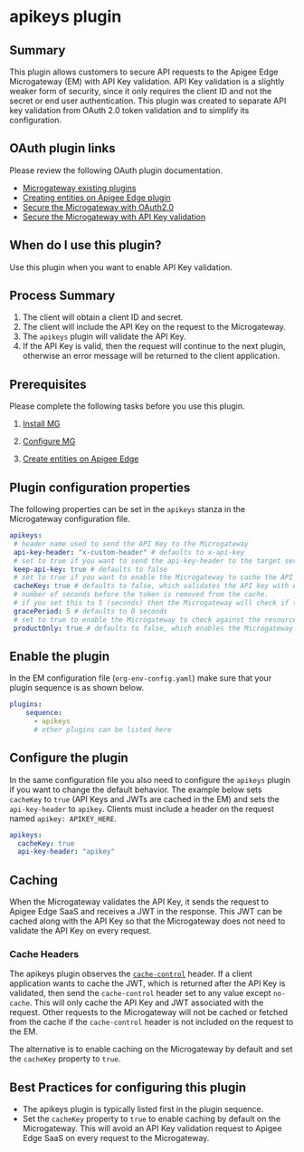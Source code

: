 # apikeys plugin

## Summary
This plugin allows customers to secure API requests to the Apigee Edge Microgateway (EM) with API Key validation. API Key validation is a slightly weaker form of security, since it only requires the client ID and not the secret or end user authentication.  This plugin was created to separate API key validation from OAuth 2.0 token validation and to simplify its configuration.

## OAuth plugin links
Please review the following OAuth plugin documentation.  
* [Microgateway existing plugins](https://docs.apigee.com/api-platform/microgateway/2.5.x/use-plugins#existingpluginsbundledwithedgemicrogateway)
* [Creating entities on Apigee Edge plugin](https://docs.apigee.com/api-platform/microgateway/2.5.x/setting-and-configuring-edge-microgateway.html#part2createentitiesonapigeeedge)
* [Secure the Microgateway with OAuth2.0](https://docs.apigee.com/api-platform/microgateway/2.5.x/setting-and-configuring-edge-microgateway.html#part4secureedgemicrogateway)
* [Secure the Microgateway with API Key validation](https://docs.apigee.com/api-platform/microgateway/2.5.x/setting-and-configuring-edge-microgateway.html#part4secureedgemicrogateway-securingtheapiwithanapikey)


## When do I use this plugin?
Use this plugin when you want to enable API Key validation.

## Process Summary

1. The client will obtain a client ID and secret.
2. The client will include the API Key on the request to the Microgateway.
3. The `apikeys` plugin will validate the API Key.
4. If the API Key is valid, then the request will continue to the next plugin, otherwise an error message will be returned to the client application.

## Prerequisites
Please complete the following tasks before you use this plugin.  

1. [Install MG](https://docs.apigee.com/api-platform/microgateway/3.0.x/setting-and-configuring-edge-microgateway#Prerequisite)   

2. [Configure MG](https://docs.apigee.com/api-platform/microgateway/3.0.x/setting-and-configuring-edge-microgateway#Part1)

3. [Create entities on Apigee Edge](https://docs.apigee.com/api-platform/microgateway/3.0.x/setting-and-configuring-edge-microgateway#Part2)


## Plugin configuration properties
The following properties can be set in the `apikeys` stanza in the Microgateway configuration file.

```yaml
apikeys:  
 # header name used to send the API Key to the Microgateway
 api-key-header: "x-custom-header" # defaults to x-api-key
 # set to true if you want to send the api-key-header to the target server; set to false when you want this plugin to remove the header after it is validated.
 keep-api-key: true # defaults to false
 # set to true if you want to enable the Microgateway to cache the API Key with the JWT.
 cacheKey: true # defaults to false, which validates the API key with Apigee Edge on each request
 # number of seconds before the token is removed from the cache.
 # if you set this to 5 (seconds) then the Microgateway will check if the difference between the expiry time and the current time [abs(expiry time - current time)] is less than or equal (<=) to the grace period.  If true, then the Microgateway will remove the token from the cache.  
 gracePeriod: 5 # defaults to 0 seconds
 # set to true to enable the Microgateway to check against the resource paths only.  In this case it ignores the proxy name check.  
 productOnly: true # defaults to false, which enables the Microgateway to check if the proxy name is included in the product.
```

## Enable the plugin
In the EM configuration file (`org-env-config.yaml`) make sure that your plugin sequence is as shown below.

```yaml
plugins:
    sequence:
      - apikeys
      # other plugins can be listed here
```

## Configure the plugin
In the same configuration file you also need to configure the `apikeys` plugin if you want to change the default behavior.  The example below sets `cacheKey` to `true` (API Keys and JWTs are cached in the EM) and sets the `api-key-header` to `apikey`.  Clients must include a header on the request named `apikey: APIKEY_HERE`.

```yaml
apikeys:
  cacheKey: true
  api-key-header: "apikey"
```

## Caching
When the Microgateway validates the API Key, it sends the request to Apigee Edge SaaS and receives a JWT in the response.  This JWT can be cached along with the API Key so that the Microgateway does not need to validate the API Key on every request.  

### Cache Headers
The apikeys plugin observes the [`cache-control`](https://developers.google.com/web/fundamentals/performance/optimizing-content-efficiency/http-caching) header.  If a client application wants to cache the JWT, which is returned after the API Key is validated, then send the `cache-control` header set to any value except `no-cache`.  This will only cache the API Key and JWT associated with the request.  Other requests to the Microgateway will not be cached or fetched from the cache if the `cache-control` header is not included on the request to the EM.  

The alternative is to enable caching on the Microgateway by default and set the `cacheKey` property to `true`.

## Best Practices for configuring this plugin
* The apikeys plugin is typically listed first in the plugin sequence.  
* Set the `cacheKey` property to `true` to enable caching by default on the Microgateway.  This will avoid an API Key validation request to Apigee Edge SaaS on every request to the Microgateway.  
